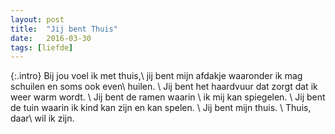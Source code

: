 ```yaml
---
layout: post
title:  "Jij bent Thuis"
date:   2016-03-30
tags: [liefde]
---
```


{:.intro}
Bij jou voel ik met thuis,\\
jij bent mijn afdakje waaronder ik mag schuilen en soms ook even\\
huilen. \\
Jij bent het haardvuur dat zorgt dat ik weer warm wordt. \\
Jij bent de ramen waarin \\
ik mij kan spiegelen. \\
Jij bent de tuin waarin ik kind kan zijn en kan spelen. \\
Jij bent mijn thuis. \\
Thuis, daar\\
wil ik zijn. 
